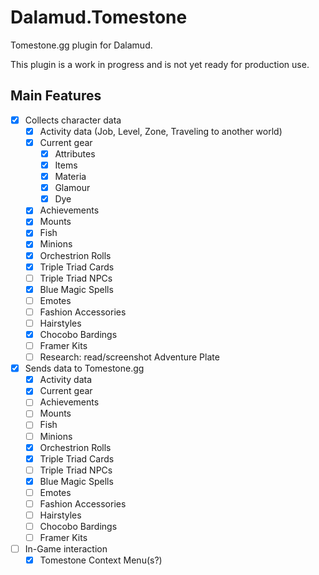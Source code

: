 # Dalamud.Tomestone

Tomestone.gg plugin for Dalamud.

This plugin is a work in progress and is not yet ready for production use.

## Main Features

- [x] Collects character data
    - [x] Activity data (Job, Level, Zone, Traveling to another world)
    - [x] Current gear
        - [x] Attributes
        - [x] Items
        - [x] Materia
        - [x] Glamour
        - [x] Dye
    - [x] Achievements
    - [x] Mounts
    - [x] Fish
    - [x] Minions
    - [x] Orchestrion Rolls
    - [x] Triple Triad Cards
    - [ ] Triple Triad NPCs
    - [x] Blue Magic Spells
    - [ ] Emotes
    - [ ] Fashion Accessories
    - [ ] Hairstyles
    - [x] Chocobo Bardings
    - [ ] Framer Kits
    - [ ] Research: read/screenshot Adventure Plate
- [x] Sends data to Tomestone.gg
    - [x] Activity data
    - [x] Current gear
    - [ ] Achievements
    - [ ] Mounts
    - [ ] Fish
    - [ ] Minions
    - [x] Orchestrion Rolls
    - [x] Triple Triad Cards
    - [ ] Triple Triad NPCs
    - [x] Blue Magic Spells
    - [ ] Emotes
    - [ ] Fashion Accessories
    - [ ] Hairstyles
    - [ ] Chocobo Bardings
    - [ ] Framer Kits
- [ ] In-Game interaction
    - [x] Tomestone Context Menu(s?)
